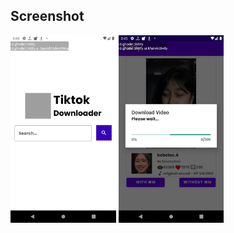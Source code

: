 ## Screenshot 
[<img height="300" src="resources/Screenshot_1632257068.png" alt="img1"/>](resources/app-release.apk)
[<img height="300" src="resources/Screenshot_1632257113.png" alt="img1"/>](resources/app-release.apk)
